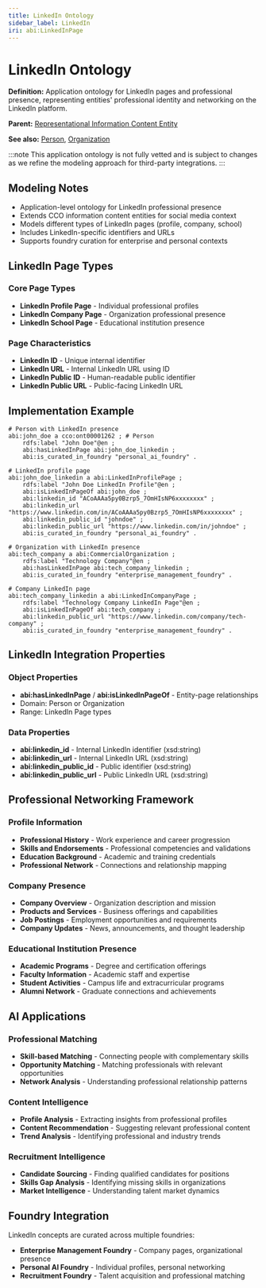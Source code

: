 ```yaml
---
title: LinkedIn Ontology
sidebar_label: LinkedIn
iri: abi:LinkedInPage
---
```


# LinkedIn Ontology

**Definition:** Application ontology for LinkedIn pages and professional presence, representing entities' professional identity and networking on the LinkedIn platform.

**Parent:** [Representational Information Content Entity](/cco/information-object)

**See also:** [Person](/abi/Person), [Organization](/abi/Organization)

:::note
This application ontology is not fully vetted and is subject to changes as we refine the modeling approach for third-party integrations.
:::

## Modeling Notes

- Application-level ontology for LinkedIn professional presence
- Extends CCO information content entities for social media context
- Models different types of LinkedIn pages (profile, company, school)
- Includes LinkedIn-specific identifiers and URLs
- Supports foundry curation for enterprise and personal contexts

## LinkedIn Page Types

### Core Page Types
- **LinkedIn Profile Page** - Individual professional profiles
- **LinkedIn Company Page** - Organization professional presence
- **LinkedIn School Page** - Educational institution presence

### Page Characteristics
- **LinkedIn ID** - Unique internal identifier
- **LinkedIn URL** - Internal LinkedIn URL using ID
- **LinkedIn Public ID** - Human-readable public identifier
- **LinkedIn Public URL** - Public-facing LinkedIn URL

## Implementation Example

```turtle
# Person with LinkedIn presence
abi:john_doe a cco:ont00001262 ; # Person
    rdfs:label "John Doe"@en ;
    abi:hasLinkedInPage abi:john_doe_linkedin ;
    abi:is_curated_in_foundry "personal_ai_foundry" .

# LinkedIn profile page
abi:john_doe_linkedin a abi:LinkedInProfilePage ;
    rdfs:label "John Doe LinkedIn Profile"@en ;
    abi:isLinkedInPageOf abi:john_doe ;
    abi:linkedin_id "ACoAAAa5py0Bzrp5_7OmHIsNP6xxxxxxxx" ;
    abi:linkedin_url "https://www.linkedin.com/in/ACoAAAa5py0Bzrp5_7OmHIsNP6xxxxxxxx" ;
    abi:linkedin_public_id "johndoe" ;
    abi:linkedin_public_url "https://www.linkedin.com/in/johndoe" ;
    abi:is_curated_in_foundry "personal_ai_foundry" .

# Organization with LinkedIn presence
abi:tech_company a abi:CommercialOrganization ;
    rdfs:label "Technology Company"@en ;
    abi:hasLinkedInPage abi:tech_company_linkedin ;
    abi:is_curated_in_foundry "enterprise_management_foundry" .

# Company LinkedIn page
abi:tech_company_linkedin a abi:LinkedInCompanyPage ;
    rdfs:label "Technology Company LinkedIn Page"@en ;
    abi:isLinkedInPageOf abi:tech_company ;
    abi:linkedin_public_url "https://www.linkedin.com/company/tech-company" ;
    abi:is_curated_in_foundry "enterprise_management_foundry" .
```

## LinkedIn Integration Properties

### Object Properties
- **abi:hasLinkedInPage** / **abi:isLinkedInPageOf** - Entity-page relationships
- Domain: Person or Organization
- Range: LinkedIn Page types

### Data Properties
- **abi:linkedin_id** - Internal LinkedIn identifier (xsd:string)
- **abi:linkedin_url** - Internal LinkedIn URL (xsd:string)
- **abi:linkedin_public_id** - Public identifier (xsd:string)
- **abi:linkedin_public_url** - Public LinkedIn URL (xsd:string)

## Professional Networking Framework

### Profile Information
- **Professional History** - Work experience and career progression
- **Skills and Endorsements** - Professional competencies and validations
- **Education Background** - Academic and training credentials
- **Professional Network** - Connections and relationship mapping

### Company Presence
- **Company Overview** - Organization description and mission
- **Products and Services** - Business offerings and capabilities
- **Job Postings** - Employment opportunities and requirements
- **Company Updates** - News, announcements, and thought leadership

### Educational Institution Presence
- **Academic Programs** - Degree and certification offerings
- **Faculty Information** - Academic staff and expertise
- **Student Activities** - Campus life and extracurricular programs
- **Alumni Network** - Graduate connections and achievements

## AI Applications

### Professional Matching
- **Skill-based Matching** - Connecting people with complementary skills
- **Opportunity Matching** - Matching professionals with relevant opportunities
- **Network Analysis** - Understanding professional relationship patterns

### Content Intelligence
- **Profile Analysis** - Extracting insights from professional profiles
- **Content Recommendation** - Suggesting relevant professional content
- **Trend Analysis** - Identifying professional and industry trends

### Recruitment Intelligence
- **Candidate Sourcing** - Finding qualified candidates for positions
- **Skills Gap Analysis** - Identifying missing skills in organizations
- **Market Intelligence** - Understanding talent market dynamics

## Foundry Integration

LinkedIn concepts are curated across multiple foundries:

- **Enterprise Management Foundry** - Company pages, organizational presence
- **Personal AI Foundry** - Individual profiles, personal networking
- **Recruitment Foundry** - Talent acquisition and professional matching
